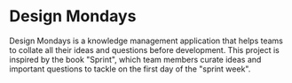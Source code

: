 # Design Mondays

Design Mondays is a knowledge management application that helps teams to collate all their ideas and questions before development. This project is inspired by the book "Sprint", which team members curate ideas and important questions to tackle on the first day of the "sprint week".
